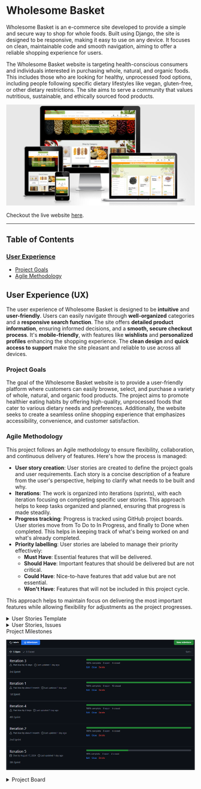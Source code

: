 # Wholesome Basket

Wholesome Basket is an e-commerce site developed to provide a simple and secure way to shop for whole foods. Built using Django, the site is designed to be responsive, making it easy to use on any device. It focuses on clean, maintainable code and smooth navigation, aiming to offer a reliable shopping experience for users.

The Wholesome Basket website is targeting health-conscious consumers and individuals interested in purchasing whole, natural, and organic foods. This includes those who are looking for healthy, unprocessed food options, including people following specific dietary lifestyles like vegan, gluten-free, or other dietary restrictions. The site aims to serve a community that values nutritious, sustainable, and ethically sourced food products.

![Website's Preview on different scrren sizes](/documentation/read-me-website-preview.png)

Checkout the live website [here](https://wholesome-basket-e-commerce-72c9883373ee.herokuapp.com/).

---

## Table of Contents

### [User Experience](#user-experience)

- [Project Goals](#project-goals)
- [Agile Methodology](#agile-methodology)

## User Experience (UX)

The user experience of Wholesome Basket is designed to be **intuitive** and **user-friendly**.
Users can easily navigate through **well-organized** categories and a **responsive search function**.
The site offers **detailed product information**, ensuring informed decisions, and a **smooth, secure checkout process**.
It's **mobile-friendly**, with features like **wishlists** and **personalized profiles** enhancing the shopping experience.
The **clean design** and **quick access to support** make the site pleasant and reliable to use across all devices.

### Project Goals

The goal of the Wholesome Basket website is to provide a user-friendly platform where customers can easily browse, select, and purchase a variety of whole, natural, and organic food products. The project aims to promote healthier eating habits by offering high-quality, unprocessed foods that cater to various dietary needs and preferences. Additionally, the website seeks to create a seamless online shopping experience that emphasizes accessibility, convenience, and customer satisfaction.

### Agile Methodology

This project follows an Agile methodology to ensure flexibility, collaboration, and continuous delivery of features. Here's how the process is managed:
- **User story creation**: User stories are created to define the project goals and user requirements. Each story is a concise description of a feature from the user's perspective, helping to clarify what needs to be built and why.
- **Iterations**: The work is organized into iterations (sprints), with each iteration focusing on completing specific user stories. This approach helps to keep tasks organized and planned, ensuring that progress is made steadily.
- **Progress tracking**: Progress is tracked using GitHub project boards. User stories move from To Do to In Progress, and finally to Done when completed. This helps in keeping track of what's being worked on and what's already completed.
- **Priority labelling**:
    User stories are labeled to manage their priority effectively:
    - **Must Have**: Essential features that will be delivered.
    - **Should Have**: Important features that should be delivered but are not critical.
    - **Could Have**: Nice-to-have features that add value but are not essential.
    - **Won't Have**: Features that will not be included in this project cycle.

This approach helps to maintain focus on delivering the most important features while allowing flexibility for adjustments as the project progresses.

<details>
<summary> User Stories Template
</summary>

![User Stories, Template](/documentation/user-story-template.png)
</details>

<details>
<summary> User Stories, Issues
</summary>

![User Stories, Issues](/documentation/user-stories.png)
</details>

<summary> Project Milestones
</summary>

![Project Milestones](/documentation/milestones-iterations.png)
</details>

<details>
<summary> Project Board
</summary>

![Project Board](/documentation/project-board.png)

- <a href="https://github.com/Monicaular/wholesomebasket" target="_blank">Visit GitHub repository here.</a>

- <a href="https://github.com/users/Monicaular/projects/6" target="_blank">Visit GitHub Project roadmap here.</a>

</details>
